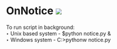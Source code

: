 # OnNotice <img src="https://img.shields.io/github/last-commit/Svaard/OnNotice/master.svg?style=flat-square" />
To run script in background:
<br>
  ‣ Unix based system - $python notice.py &<br>
  ‣ Windows system - C:\>pythonw notice.py <br>